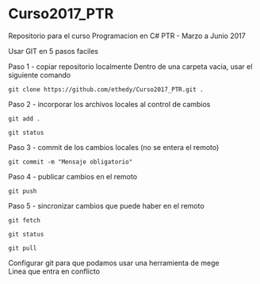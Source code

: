 # Curso2017_PTR
Repositorio para el curso Programacion en C# PTR - Marzo a Junio 2017

Usar GIT en 5 pasos faciles

Paso 1 - copiar repositorio localmente
Dentro de una carpeta vacia, usar el siguiente comando

    git clone https://github.com/ethedy/Curso2017_PTR.git . 
    
    
Paso 2 - incorporar los archivos locales al control de cambios

    git add . 
    
	git status
	
Paso 3 - commit de los cambios locales (no se entera el remoto)

	git commit -m "Mensaje obligatorio"
	
Paso 4 - publicar cambios en el remoto

	git push
	
Paso 5 - sincronizar cambios que puede haber en el remoto

	git fetch
	
	git status
	
	git pull

Configurar git para que podamos usar una herramienta de mege	
Linea que entra en conflicto
